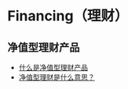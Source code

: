 # Financing（理财）

## 净值型理财产品
* [什么是净值型理财产品](https://zhuanlan.zhihu.com/p/451596952)
* [净值型理财是什么意思？](https://www.zhihu.com/question/40767608)
